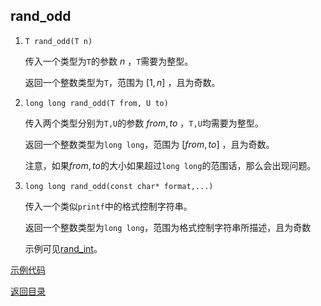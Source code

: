 ## rand_odd

1. `T rand_odd(T n)`

   传入一个类型为`T`的参数 $n$ ，`T`需要为整型。

   返回一个整数类型为`T`，范围为 $[1,n]$ ，且为奇数。

2. `long long rand_odd(T from, U to)`

   传入两个类型分别为`T,U`的参数 $from, to$ ，`T,U`均需要为整型。

   返回一个整数类型为`long long`，范围为 $[from, to]$ ，且为奇数。

   注意，如果$from,to$的大小如果超过`long long`的范围话，那么会出现问题。

3. `long long rand_odd(const char* format,...)`

   传入一个类似`printf`中的格式控制字符串。

   返回一个整数类型为`long long`，范围为格式控制字符串所描述，且为奇数

   示例可见[rand_int](./rand_int.md)。

[示例代码](../../../examples/rand_odd.cpp)

[返回目录](../../home.md)

